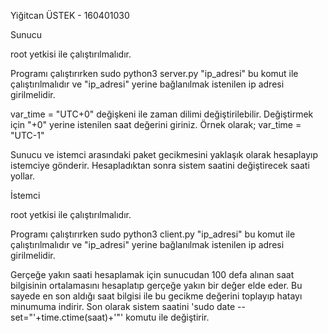 Yiğitcan ÜSTEK - 160401030

Sunucu

root yetkisi ile çalıştırılmalıdır.

Programı çalıştırırken sudo python3 server.py "ip_adresi"  bu komut ile çalıştırılmalıdır ve "ip_adresi" yerine bağlanılmak istenilen ip adresi girilmelidir.

var_time = "UTC+0" değişkeni ile zaman dilimi değiştirilebilir. Değiştirmek için "+0" yerine istenilen saat değerini giriniz. Örnek olarak; var_time = "UTC-1"

Sunucu ve istemci arasındaki paket gecikmesini yaklaşık olarak hesaplayıp istemciye gönderir. Hesapladıktan sonra sistem saatini değiştirecek saati yollar.




İstemci

root yetkisi ile çalıştırılmalıdır.

Programı çalıştırırken sudo python3 client.py "ip_adresi"  bu komut ile çalıştırılmalıdır ve "ip_adresi" yerine bağlanılmak istenilen ip adresi girilmelidir.


Gerçeğe yakın saati hesaplamak için sunucudan 100 defa alınan saat bilgisinin ortalamasını hesaplatıp gerçeğe yakın bir değer elde eder. Bu sayede en son aldığı saat bilgisi ile bu gecikme değerini toplayıp hatayı minumuma indirir. 
Son olarak sistem saatini 
	'sudo date --set="'+time.ctime(saat)+'"'
komutu ile değiştirir. 